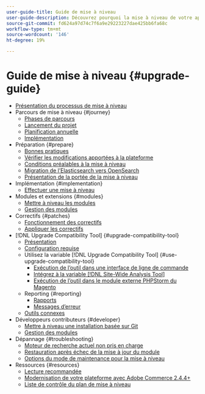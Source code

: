 ```yaml
---
user-guide-title: Guide de mise à niveau
user-guide-description: Découvrez pourquoi la mise à niveau de votre application Adobe Commerce ou Magento Open Source est si importante et comment planifier et exécuter une mise à niveau avec succès.
source-git-commit: fd624a97d74c7f6a9e29223227dae425bb6fa68c
workflow-type: tm+mt
source-wordcount: '146'
ht-degree: 19%

---
```



# Guide de mise à niveau {#upgrade-guide}

- [Présentation du processus de mise à niveau](overview.md)
- Parcours de mise à niveau {#journey}
   - [Phases de parcours](journey/phases.md)
   - [Lancement du projet](journey/project-launch.md)
   - [Planification annuelle](journey/annual-planning.md)
   - [Implémentation](journey/implementation.md)
- Préparation {#prepare}
   - [Bonnes pratiques](prepare/best-practices.md)
   - [Vérifier les modifications apportées à la plateforme](prepare/platform-changes.md)
   - [Conditions préalables à la mise à niveau](prepare/prerequisites.md)
   - [Migration de l’Elasticsearch vers OpenSearch](prepare/opensearch-migration.md)
   - [Présentation de la portée de la mise à niveau](prepare/scope.md)
- Implémentation {#implementation}
   - [Effectuer une mise à niveau](implementation/perform-upgrade.md)
- Modules et extensions {#modules}
   - [Mettre à niveau les modules](modules/upgrade.md)
   - [Gestion des modules](modules/manage.md)
- Correctifs {#patches}
   - [Fonctionnement des correctifs](patches/overview.md)
   - [Appliquer les correctifs](patches/apply.md)
- [!DNL Upgrade Compatibility Tool] {#upgrade-compatibility-tool}
   - [Présentation](upgrade-compatibility-tool/overview.md)
   - [Configuration requise](upgrade-compatibility-tool/prerequisites.md)
   - Utilisez la variable [!DNL Upgrade Compatibility Tool] {#use-upgrade-compatibility-tool}
      - [Exécution de l’outil dans une interface de ligne de commande](upgrade-compatibility-tool/run.md)
      - [Intégrez à la variable [!DNL Site-Wide Analysis Tool]](upgrade-compatibility-tool/integrate-analysis-tool.md)
      - [Exécution de l’outil dans le module externe PHPStorm du Magento](upgrade-compatibility-tool/run-configuration-phpstorm-plugin.md)
   - Reporting {#reporting}
      - [Rapports](upgrade-compatibility-tool/reports.md)
      - [Messages d’erreur](upgrade-compatibility-tool/error-messages.md)
   - [Outils connexes](upgrade-compatibility-tool/related-tools.md)
- Développeurs contributeurs {#developer}
   - [Mettre à niveau une installation basée sur Git](developer/git-installs.md)
   - [Gestion des modules](developer/manage-modules.md)
- Dépannage {#troubleshooting}
   - [Moteur de recherche actuel non pris en charge](troubleshooting/search-engine-not-supported.md)
   - [Restauration après échec de la mise à jour du module](troubleshooting/roll-back-after-update-failure.md)
   - [Options du mode de maintenance pour la mise à niveau](troubleshooting/maintenance-mode-options.md)
- Ressources {#resources}
   - [Lecture recommandée](resources/recommended-reading.md)
   - [Modernisation de votre plateforme avec Adobe Commerce 2.4.4+](resources/recommended-upgrade-paths-2022.md)
   - [Liste de contrôle du plan de mise à niveau](https://support.magento.com/hc/en-us/articles/360057968951)
